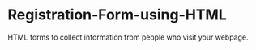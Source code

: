 # Registration-Form-using-HTML
HTML forms to collect information from people who visit your webpage.
